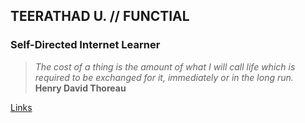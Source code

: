 ## TEERATHAD U. // FUNCTIAL
### Self-Directed Internet Learner

> _The cost of a thing is the amount of what I will call life which is required to be exchanged for it, immediately or in the long run._  
> **Henry David Thoreau**

[Links](https://bento.me/teerathadu)

<!--
**teerathadu/teerathadu** is a ✨ _special_ ✨ repository because its `README.md` (this file) appears on your GitHub profile.

Here are some ideas to get you started:

- 🔭 I’m currently working on ...
- 🌱 I’m currently learning ...
- 👯 I’m looking to collaborate on ...
- 🤔 I’m looking for help with ...
- 💬 Ask me about ...
- 📫 How to reach me: ...
- 😄 Pronouns: ...
- ⚡ Fun fact: ...
-->
